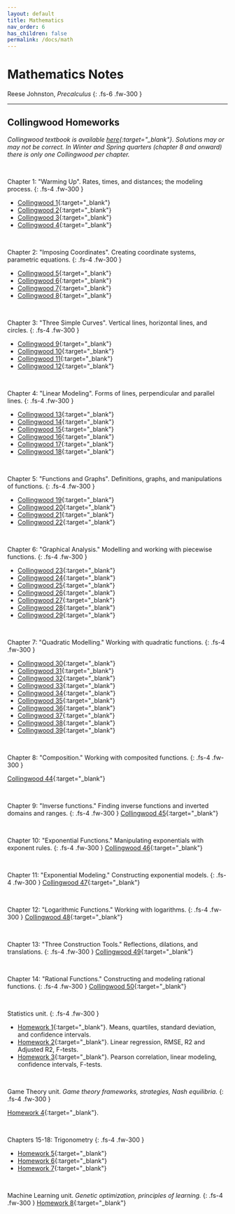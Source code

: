 ```yaml
---
layout: default
title: Mathematics
nav_order: 6
has_children: false
permalink: /docs/math
---
```


# Mathematics Notes

Reese Johnston, *Precalculus*
{: .fs-6 .fw-300 }

---

## Collingwood Homeworks
*Collingwood textbook is available [here](https://sites.math.washington.edu/~colling/HSMath120/TB201112.pdf){:target="_blank"}. Solutions may or may not be correct. In Winter and Spring quarters (chapter 8 and onward) there is only one Collingwood per chapter.*

<br>

Chapter 1: "Warming Up". Rates, times, and distances; the modeling process. 
{: .fs-4 .fw-300 }
- [Collingwood 1](https://andre-ye.github.io/ts-notes/_pages/ts/precalc/collingwoods/Collingwood_1.pdf){:target="_blank"}
- [Collingwood 2](https://andre-ye.github.io/ts-notes/_pages/ts/precalc/collingwoods/Collingwood_2.pdf){:target="_blank"}
- [Collingwood 3](https://andre-ye.github.io/ts-notes/_pages/ts/precalc/collingwoods/Collingwood_3.pdf){:target="_blank"}
- [Collingwood 4](https://andre-ye.github.io/ts-notes/_pages/ts/precalc/collingwoods/Collingwood_4.pdf){:target="_blank"}

<br>

Chapter 2: "Imposing Coordinates". Creating coordinate systems, parametric equations.
{: .fs-4 .fw-300 }
- [Collingwood 5](https://andre-ye.github.io/ts-notes/_pages/ts/precalc/collingwoods/Collingwood_5.pdf){:target="_blank"}
- [Collingwood 6](https://andre-ye.github.io/ts-notes/_pages/ts/precalc/collingwoods/Collingwood_6.pdf){:target="_blank"}
- [Collingwood 7](https://andre-ye.github.io/ts-notes/_pages/ts/precalc/collingwoods/Collingwood_7.pdf){:target="_blank"}
- [Collingwood 8](https://andre-ye.github.io/ts-notes/_pages/ts/precalc/collingwoods/Collingwood_8.pdf){:target="_blank"}

<br>

Chapter 3: "Three Simple Curves". Vertical lines, horizontal lines, and circles.
{: .fs-4 .fw-300 }
- [Collingwood 9](https://andre-ye.github.io/ts-notes/_pages/ts/precalc/collingwoods/Collingwood_9.pdf){:target="_blank"}
- [Collingwood 10](https://andre-ye.github.io/ts-notes/_pages/ts/precalc/collingwoods/Collingwood_10.pdf){:target="_blank"}
- [Collingwood 11](https://andre-ye.github.io/ts-notes/_pages/ts/precalc/collingwoods/Collingwood_11.pdf){:target="_blank"}
- [Collingwood 12](https://andre-ye.github.io/ts-notes/_pages/ts/precalc/collingwoods/Collingwood_12.pdf){:target="_blank"}

<br>

Chapter 4: "Linear Modeling". Forms of lines, perpendicular and parallel lines.
{: .fs-4 .fw-300 }
- [Collingwood 13](https://andre-ye.github.io/ts-notes/_pages/ts/precalc/collingwoods/Collingwood_13.pdf){:target="_blank"}
- [Collingwood 14](https://andre-ye.github.io/ts-notes/_pages/ts/precalc/collingwoods/Collingwood_14.pdf){:target="_blank"}
- [Collingwood 15](https://andre-ye.github.io/ts-notes/_pages/ts/precalc/collingwoods/Collingwood_15.pdf){:target="_blank"}
- [Collingwood 16](https://andre-ye.github.io/ts-notes/_pages/ts/precalc/collingwoods/Collingwood_16.pdf){:target="_blank"}
- [Collingwood 17](https://andre-ye.github.io/ts-notes/_pages/ts/precalc/collingwoods/Collingwood_17.pdf){:target="_blank"}
- [Collingwood 18](https://andre-ye.github.io/ts-notes/_pages/ts/precalc/collingwoods/Collingwood_18.pdf){:target="_blank"}

<br>

Chapter 5: "Functions and Graphs". Definitions, graphs, and manipulations of functions.
{: .fs-4 .fw-300 }
- [Collingwood 19](https://andre-ye.github.io/ts-notes/_pages/ts/precalc/collingwoods/Collingwood_19.pdf){:target="_blank"}
- [Collingwood 20](https://andre-ye.github.io/ts-notes/_pages/ts/precalc/collingwoods/Collingwood_20.pdf){:target="_blank"}
- [Collingwood 21](https://andre-ye.github.io/ts-notes/_pages/ts/precalc/collingwoods/Collingwood_21.pdf){:target="_blank"}
- [Collingwood 22](https://andre-ye.github.io/ts-notes/_pages/ts/precalc/collingwoods/Collingwood_22.pdf){:target="_blank"}

<br>

Chapter 6: "Graphical Analysis." Modelling and working with piecewise functions.
{: .fs-4 .fw-300 }
- [Collingwood 23](https://andre-ye.github.io/ts-notes/_pages/ts/precalc/collingwoods/Collingwood_23.pdf){:target="_blank"}
- [Collingwood 24](https://andre-ye.github.io/ts-notes/_pages/ts/precalc/collingwoods/Collingwood_24.pdf){:target="_blank"}
- [Collingwood 25](https://andre-ye.github.io/ts-notes/_pages/ts/precalc/collingwoods/Collingwood_25.pdf){:target="_blank"}
- [Collingwood 26](https://andre-ye.github.io/ts-notes/_pages/ts/precalc/collingwoods/Collingwood_26.pdf){:target="_blank"}
- [Collingwood 27](https://andre-ye.github.io/ts-notes/_pages/ts/precalc/collingwoods/Collingwood_27.pdf){:target="_blank"}
- [Collingwood 28](https://andre-ye.github.io/ts-notes/_pages/ts/precalc/collingwoods/Collingwood_28.pdf){:target="_blank"}
- [Collingwood 29](https://andre-ye.github.io/ts-notes/_pages/ts/precalc/collingwoods/Collingwood_29.pdf){:target="_blank"}

<br>

Chapter 7: "Quadratic Modelling." Working with quadratic functions.
{: .fs-4 .fw-300 }
- [Collingwood 30](https://andre-ye.github.io/ts-notes/_pages/ts/precalc/collingwoods/Collingwood_30.pdf){:target="_blank"}
- [Collingwood 31](https://andre-ye.github.io/ts-notes/_pages/ts/precalc/collingwoods/Collingwood_31.pdf){:target="_blank"}
- [Collingwood 32](https://andre-ye.github.io/ts-notes/_pages/ts/precalc/collingwoods/Collingwood_32.pdf){:target="_blank"}
- [Collingwood 33](https://andre-ye.github.io/ts-notes/_pages/ts/precalc/collingwoods/Collingwood_33.pdf){:target="_blank"}
- [Collingwood 34](https://andre-ye.github.io/ts-notes/_pages/ts/precalc/collingwoods/Collingwood_34.pdf){:target="_blank"}
- [Collingwood 35](https://andre-ye.github.io/ts-notes/_pages/ts/precalc/collingwoods/Collingwood_35.pdf){:target="_blank"}
- [Collingwood 36](https://andre-ye.github.io/ts-notes/_pages/ts/precalc/collingwoods/Collingwood_36.pdf){:target="_blank"}
- [Collingwood 37](https://andre-ye.github.io/ts-notes/_pages/ts/precalc/collingwoods/Collingwood_37.pdf){:target="_blank"}
- [Collingwood 38](https://andre-ye.github.io/ts-notes/_pages/ts/precalc/collingwoods/Collingwood_38.pdf){:target="_blank"}
- [Collingwood 39](https://andre-ye.github.io/ts-notes/_pages/ts/precalc/collingwoods/Collingwood_39.pdf){:target="_blank"}

<br>

Chapter 8: "Composition." Working with composited functions. 
{: .fs-4 .fw-300 }

[Collingwood 44](https://andre-ye.github.io/ts-notes/_pages/ts/precalc/collingwoods/Collingwood_44.pdf){:target="_blank"}

<br>

Chapter 9: "Inverse functions." Finding inverse functions and inverted domains and ranges.
{: .fs-4 .fw-300 }
[Collingwood 45](https://andre-ye.github.io/ts-notes/_pages/ts/precalc/collingwoods/Collingwood_45.pdf){:target="_blank"}

<br>

Chapter 10: "Exponential Functions." Manipulating exponentials with exponent rules. 
{: .fs-4 .fw-300 }
[Collingwood 46](https://andre-ye.github.io/ts-notes/_pages/ts/precalc/collingwoods/Collingwood_46.pdf){:target="_blank"}

<br>

Chapter 11: "Exponential Modeling." Constructing exponential models. 
{: .fs-4 .fw-300 }
[Collingwood 47](https://andre-ye.github.io/ts-notes/_pages/ts/precalc/collingwoods/Collingwood_47.pdf){:target="_blank"}

<br>

Chapter 12: "Logarithmic Functions." Working with logarithms. 
{: .fs-4 .fw-300 }
[Collingwood 48](https://andre-ye.github.io/ts-notes/_pages/ts/precalc/collingwoods/Collingwood_48.pdf){:target="_blank"}

<br>

Chapter 13: "Three Construction Tools." Reflections, dilations, and translations. 
{: .fs-4 .fw-300 }
[Collingwood 49](https://andre-ye.github.io/ts-notes/_pages/ts/precalc/collingwoods/Collingwood_49.pdf){:target="_blank"}

<br>

Chapter 14: "Rational Functions." Constructing and modeling rational functions. 
{: .fs-4 .fw-300 }
[Collingwood 50](https://andre-ye.github.io/ts-notes/_pages/ts/precalc/collingwoods/Collingwood_50.pdf){:target="_blank"}

<br>

Statistics unit.
{: .fs-4 .fw-300 }
- [Homework 1](https://andre-ye.github.io/ts-notes/_pages/ts/precalc/collingwoods/Homework_1.pdf){:target="_blank"}. Means, quartiles, standard deviation, and confidence intervals.
- [Homework 2](https://andre-ye.github.io/ts-notes/_pages/ts/precalc/collingwoods/Homework_2.pdf){:target="_blank"}. Linear regression, RMSE, R2 and Adjusted R2, F-tests.
- [Homework 3](https://andre-ye.github.io/ts-notes/_pages/ts/precalc/collingwoods/Homework%203.pdf){:target="_blank"}. Pearson correlation, linear modeling, confidence intervals, F-tests.

<br>

Game Theory unit. *Game theory frameworks, strategies, Nash equilibria.*
{: .fs-4 .fw-300 }

[Homework 4](https://andre-ye.github.io/ts-notes/_pages/ts/precalc/collingwoods/Homework_4.pdf){:target="_blank"}.


<br>

Chapters 15-18: Trigonometry
{: .fs-4 .fw-300 }
- [Homework 5](https://andre-ye.github.io/ts-notes/_pages/ts/precalc/collingwoods/Homework_5.pdf){:target="_blank"}
- [Homework 6](https://andre-ye.github.io/ts-notes/_pages/ts/precalc/collingwoods/Homework_6.pdf){:target="_blank"}
- [Homework 7](https://andre-ye.github.io/ts-notes/_pages/ts/precalc/collingwoods/Homework_7.pdf){:target="_blank"}

<br>

Machine Learning unit. *Genetic optimization, principles of learning.*
{: .fs-4 .fw-300 }
[Homework 8](https://andre-ye.github.io/ts-notes/_pages/ts/precalc/collingwoods/Homework_8.pdf){:target="_blank"}
